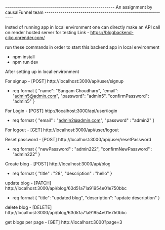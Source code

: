 ------------------------------------------------------- An assignment by causalFunnel team  --------------------------------------------------------------

Insted of running app in local environment one can directly make an API call on render hosted server for testing
Link - https://blogbackend-ciko.onrender.com/


run these commands in order to start this backend app in local environment

- npm install 
- npm run dev

After setting up in local environment 

For signup  - [POST] http://localhost:3000/api/user/signup
- req format 
{
    "name": "Sangam Choudhary",
    "email": "admin5@admin.com",
    "password": "admin5",
    "confirmPassword": "admin5"
}


For Login - [POST] http://localhost:3000/api/user/login
- req format {
    "email" : "admin2@admin.com",
    "password" : "admin2"
}


For logout - [GET] http://localhost:3000/api/user/logout

Reset password - [POST] http://localhost:3000/api/user/resetPassword
- req format
{
    "newPassword" : "admin222",
    "confirmNewPassword" : "admin222"
}

Create blog - [POST] http://localhost:3000/api/blog
- req format 
{
    "title" : "28",
    "description" : "hello"
}

update blog - [PATCH] http://localhost:3000/api/blog/63d51a71a91954e01e750bbc
- req format
{
    "title": "updated blog",
    "description": "update description"
}

delete blog - [DELETE] http://localhost:3000/api/blog/63d51a71a91954e01e750bbc

get blogs per page - [GET] http://localhost:3000?page=3
